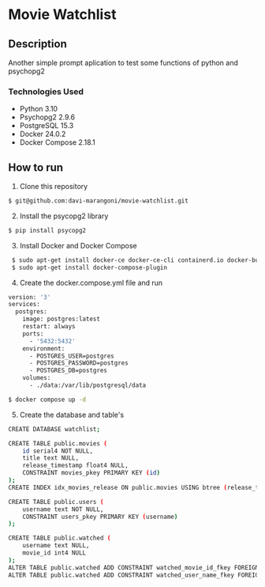 # Movie Watchlist

## Description
Another simple prompt aplication to test some functions of python and psychopg2

### Technologies Used

- Python 3.10
- Psychopg2 2.9.6
- PostgreSQL 15.3
- Docker 24.0.2
- Docker Compose 2.18.1

## How to run

1. Clone this repository

```bash
$ git@github.com:davi-marangoni/movie-watchlist.git
```

2. Install the psycopg2 library

```bash
$ pip install psycopg2
```

3. Install Docker and Docker Compose

```bash
 $ sudo apt-get install docker-ce docker-ce-cli containerd.io docker-buildx-plugin docker-compose-plugin
 $ sudo apt-get install docker-compose-plugin
```

4. Create the docker.compose.yml file and run

```bash
version: '3'
services:
  postgres:
    image: postgres:latest
    restart: always
    ports:
      - '5432:5432'
    environment:
      - POSTGRES_USER=postgres
      - POSTGRES_PASSWORD=postgres
      - POSTGRES_DB=postgres
    volumes:
      - ./data:/var/lib/postgresql/data
```
```bash
$ docker compose up -d
```

5. Create the database and table's

```bash
CREATE DATABASE watchlist;

CREATE TABLE public.movies (
	id serial4 NOT NULL,
	title text NULL,
	release_timestamp float4 NULL,
	CONSTRAINT movies_pkey PRIMARY KEY (id)
);
CREATE INDEX idx_movies_release ON public.movies USING btree (release_timestamp);

CREATE TABLE public.users (
	username text NOT NULL,
	CONSTRAINT users_pkey PRIMARY KEY (username)
);

CREATE TABLE public.watched (
	username text NULL,
	movie_id int4 NULL
);
ALTER TABLE public.watched ADD CONSTRAINT watched_movie_id_fkey FOREIGN KEY (movie_id) REFERENCES public.movies(id);
ALTER TABLE public.watched ADD CONSTRAINT watched_user_name_fkey FOREIGN KEY (username) REFERENCES public.users(username);
```